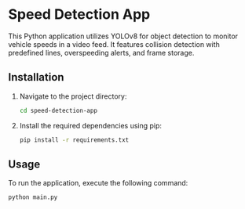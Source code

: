# Speed Detection App

This Python application utilizes YOLOv8 for object detection to monitor vehicle speeds in a video feed. It features collision detection with predefined lines, overspeeding alerts, and frame storage.

## Installation


1. Navigate to the project directory:

    ```bash
    cd speed-detection-app
    ```

2. Install the required dependencies using pip:

    ```bash
    pip install -r requirements.txt
    ```

## Usage

To run the application, execute the following command:

```bash
python main.py
